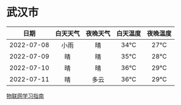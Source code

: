 # 武汉市
|日期|白天天气|夜晚天气|白天温度|夜晚温度|
|:--:|:--:|:--:|:--:|:--:|
|2022-07-08|小雨|晴|34℃|27℃|
|2022-07-09|晴|晴|35℃|28℃|
|2022-07-10|晴|晴|36℃|29℃|
|2022-07-11|晴|多云|36℃|29℃|
 
[物联网学习指南](http://doc.lziqi.top/IoT)
